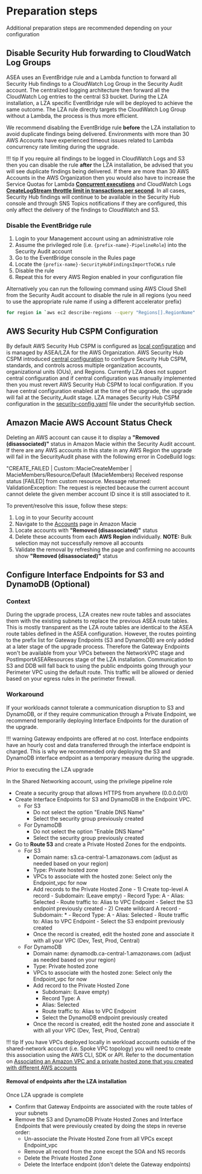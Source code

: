 # Preparation steps

Additional preparation steps are recommended depending on your configuration

## Disable Security Hub forwarding to CloudWatch Log Groups

ASEA uses an EventBridge rule and a Lambda function to forward all Security Hub findings to a CloudWatch Log Group in the Security Audit account. The centralized logging architecture then forward all the CloudWatch Log entries to the central S3 bucket. During the LZA installation, a LZA specific EventBridge rule will be deployed to achieve the same outcome. The LZA rule directly targets the CloudWatch Log Group without a Lambda, the process is thus more efficient.

We recommend disabling the EventBridge rule **before** the LZA installation to avoid duplicate findings being delivered. Environments with more than 30 AWS Accounts have experienced timeout issues related to Lambda concurrency rate limiting during the upgrade.

!!! tip
    If you require all findings to be logged in CloudWatch Logs and S3 then you can disable the rule **after** the LZA installation, be advised that you will see duplicate findings being delivered. If there are more than 30 AWS Accounts in the AWS Organization then you would also have to increase the Service Quotas for Lambda [**Concurrent executions**](https://console.aws.amazon.com/servicequotas/home/services/lambda/quotas/L-B99A9384) and CloudWatch Logs [**CreateLogStream throttle limit in transactions per second**](https://console.aws.amazon.com/servicequotas/home/services/logs/quotas/L-76507CEF). In all cases, Security Hub findings will continue to be available in the Security Hub console and through SNS Topics notifications if they are configured, this only affect the delivery of the findings to CloudWatch and S3.

### Disable the EventBridge rule
1. Login to your Management account using an administrative role
2. Assume the privileged role (i.e. `{prefix-name}-PipelineRole`) into the Security Audit account
3. Go to the EventBridge console in the Rules page
4. Locate the `{prefix-name}-SecurityHubFindingsImportToCWLs` rule
5. Disable the rule
6. Repeat this for every AWS Region enabled in your configuration file

Alternatively you can run the following command using AWS Cloud Shell from the Security Audit account to disable the rule in all regions (you need to use the appropriate rule name if using a different accelerator prefix)
```bash
for region in `aws ec2 describe-regions --query "Regions[].RegionName" --output text`; do aws events disable-rule --region $region --name ASEA-SecurityHubFindingsImportToCWLs; done
```

## AWS Security Hub CSPM Configuration

By default AWS Security Hub CSPM is configured as [local configuration](https://docs.aws.amazon.com/securityhub/latest/userguide/local-configuration.html) and is managed by ASEA/LZA for the AWS Organization. AWS Security Hub CSPM introduced [central configuration](https://docs.aws.amazon.com/securityhub/latest/userguide/central-configuration-intro.html) to configure Security Hub CSPM, standards, and controls across multiple organization accounts, organizational units (OUs), and Regions. Currently LZA does not support central configuration and if central configuration was manually implemented then you must revert AWS Security Hub CSPM to local configuration. If you have central configuration enabled at the time of the upgrade, the upgrade will fail at the Security_Audit stage. LZA manages Security Hub CSPM configuration in the [security-config.yaml](https://github.com/aws-samples/landing-zone-accelerator-on-aws-for-cccs-medium/blob/main/config/security-config.yaml) file under the securityHub section.

## Amazon Macie AWS Account Status Check

Deleting an AWS account can cause it to display a **"Removed (disassociated)"** status in Amazon Macie within the Security Audit account. If there are any AWS accounts in this state in any AWS Region the upgrade will fail in the SecurityAudit phase with the following error in CodeBuild logs:

 "CREATE_FAILED | Custom::MacieCreateMember | MacieMembers/Resource/Default (MacieMembers) Received response status [FAILED] from custom resource. Message returned: ValidationException: The request is rejected because the current account cannot delete the given member account ID since it is still associated to it.

To prevent/resolve this issue, follow these steps:
1. Log in to your Security account
2. Navigate to the [Accounts](https://console.aws.amazon.com/macie/home?#/settings/accounts) page in Amazon Macie
3. Locate accounts with **"Removed (disassociated)"** status
4. Delete these accounts from each **AWS Region** individually. **NOTE:** Bulk selection may not successfully remove all accounts
5. Validate the removal by refreshing the page and confirming no accounts show **"Removed (disassociated)"** status

## Configure Interface Endpoints for S3 and DynamoDB (Optional)

### Context
During the upgrade process, LZA creates new route tables and associates them with the existing subnets to replace the previous ASEA route tables. This is mostly transparent as the LZA route tables are identical to the ASEA route tables defined in the ASEA configuration. However, the routes pointing to the prefix list for Gateway Endpoints (S3 and DynamoDB) are only added at a later stage of the upgrade process. Therefore the Gateway Endpoints won't be available from your VPCs between the NetworkVPC stage and PostImportASEAResources stage of the LZA installation. Communication to S3 and DDB will fall back to using the public endpoints going through your Perimeter VPC using the default route. This traffic will be allowed or denied based on your egress rules in the perimeter firewall.

### Workaround
If your workloads cannot tolerate a communication disruption to S3 and DynamoDB, or if they require communication through a Private Endpoint, we recommend temporarily deploying Interface Endpoints for the duration of the upgrade.

!!! warning
    Gateway endpoints are offered at no cost. Interface endpoints have an hourly cost and data transferred through the interface endpoint is charged. This is why we recommended only deploying the S3 and DynamoDB interface endpoint as a temporary measure during the upgrade.

Prior to executing the LZA upgrade

In the Shared Networking account, using the privilege pipeline role

- Create a security group that allows HTTPS from anywhere (0.0.0.0/0)
- Create Interface Endpoints for S3 and DynamoDB in the Endpoint VPC.
    - For S3
        - Do not select the option "Enable DNS Name"
        - Select the security group previously created
    - For DynamoDB
        - Do not select the option "Enable DNS Name"
        - Select the security group previously created
- Go to **Route 53** and create a Private Hosted Zones for the endpoints.
    - For S3
        - Domain name: s3.ca-central-1.amazonaws.com (adjust as needed based on your region)
        - Type: Private hosted zone
        - VPCs to associate with the hosted zone: Select only the Endpoint_vpc for now
        - Add records to the Private Hosted Zone
              - 1) Create top-level A record
                  - Subdomain: (Leave empty)
                  - Record Type: A
                  - Alias: Selected
                  - Route traffic to: Alias to VPC Endpoint
                  - Select the S3 endpoint previously created
              - 2) Create wildcard A record
                  - Subdomain: *
                  - Record Type: A
                  - Alias: Selected
                  - Route traffic to: Alias to VPC Endpoint
                  - Select the S3 endpoint previously created
        - Once the record is created, edit the hosted zone and associate it with all your VPC (Dev, Test, Prod, Central)
    - For DynamoDB
        - Domain name: dynamodb.ca-central-1.amazonaws.com (adjust as needed based on your region)
        - Type: Private hosted zone
        - VPCs to associate with the hosted zone: Select only the Endpoint_vpc for now
        - Add record to the Private Hosted Zone
            - Subdomain: (Leave empty)
            - Record Type: A
            - Alias: Selected
            - Route traffic to: Alias to VPC Endpoint
            - Select the DynamoDB endpoint previously created
        - Once the record is created, edit the hosted zone and associate it with all your VPC (Dev, Test, Prod, Central)

!!! tip
    If you have VPCs deployed locally in workload accounts outside of the shared-network account (i.e. Spoke VPC topology) you will need to create this association using the AWS CLI, SDK or API. Refer to the documentation on [Associating an Amazon VPC and a private hosted zone that you created with different AWS accounts](https://docs.aws.amazon.com/Route53/latest/DeveloperGuide/hosted-zone-private-associate-vpcs-different-accounts.html)

#### Removal of endpoints after the LZA installation
Once LZA upgrade is complete

- Confirm that Gateway Endpoints are associated with the route tables of your subnets
- Remove the S3 and DynamoDB Private Hosted Zones and Interface Endpoints that were previously created by doing the steps in reverse order:
    - Un-associate the Private Hosted Zone from all VPCs except Endpoint_vpc
    - Remove all record from the zone except the SOA and NS records
    - Delete the Private Hosted Zone
    - Delete the Interface endpoint (don't delete the Gateway endpoints)
